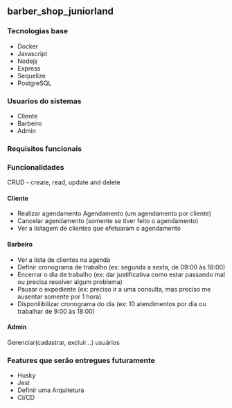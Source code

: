 ## barber_shop_juniorland

### Tecnologias base
- Docker
- Javascript
- Nodejs 
- Express
- Sequelize
- PostgreSQL

### Usuarios do sistemas

- Cliente
- Barbeiro
- Admin

### Requisitos funcionais

### Funcionalidades
CRUD - create, read, update and delete

#### Cliente
- Realizar agendamento Agendamento (um agendamento por cliente)
- Cancelar agendamento (somente se tiver feito o agendamento)
- Ver a listagem de clientes que efetuaram o agendamento

#### Barbeiro
- Ver a lista de clientes na agenda
- Definir cronograma de trabalho (ex: segunda a sexta, de 09:00 às 18:00)
- Encerrar o dia de trabalho (ex: dar justificativa como estar passando mal ou precisa resolver algum problema)
- Pausar o expediente (ex: preciso ir a uma consulta, mas preciso me ausentar somente por 1 hora)
- Disponilibilizar cronograma do dia (ex: 10 atendimentos por dia ou trabalhar de 9:00 às 18:00) 

#### Admin
Gerenciar(cadastrar, excluir...) usuários


### Features que serão entregues futuramente
- Husky
- Jest
- Definir uma Arquitetura
- CI/CD
